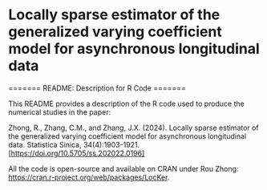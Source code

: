 # Locally sparse estimator of the generalized varying coefficient model for asynchronous longitudinal data
======= README: Description for R Code =======

This README provides a description of the R code used to produce the numerical studies in the paper:

Zhong, R., Zhang, C.M., and Zhang, J.X. (2024). Locally sparse estimator of the generalized varying coefficient model for asynchronous longitudinal data. Statistica Sinica, 34(4):1903-1921. [https://doi.org/10.5705/ss.202022.0196]

All the code is open-source and available on CRAN under Rou Zhong: https://cran.r-project.org/web/packages/LocKer.
